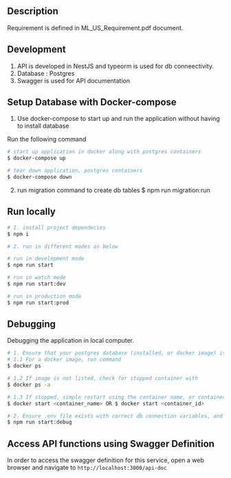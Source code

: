 ## Description

Requirement is defined in ML_US_Requirement.pdf document.

## Development

1. API is developed in NestJS and typeorm is used for db conneectivity.
2. Database : Postgres
3. Swagger is used for API documentation

## Setup Database with Docker-compose

1. Use docker-compose to start up and run the application without having to install database

Run the following command
```bash
# start up application in docker along with postgres containers
$ docker-compose up

# tear down application, postgres containers
$ docker-compose down
```
2. run migration command to create db tables
$ npm run migration:run

## Run locally 

```bash
# 1. install project dependecies 
$ npm i

# 2. run in different modes as below

# run in development mode
$ npm run start

# run in watch mode
$ npm run start:dev

# run in production mode
$ npm run start:prod
```

## Debugging

Debugging the application in local computer.

```bash
# 1. Ensure that your postgres database (installed, or docker image) is up and running.
# 1.1 For a docker image, run command
$ docker ps

# 1.2 If image is not listed, check for stopped container with
$ docker ps -a

# 1.3 If stopped, simple restart using the container name, or container id
$ docker start <container_name> OR $ docker start <container_id>

# 2. Ensure .env file exists with correct db connection variables, and then run
$ npm run start:debug

```

## Access API functions using Swagger Definition
In order to access the swagger definition for this service, open a web browser and navigate to 
```http://localhost:3000/api-doc```
